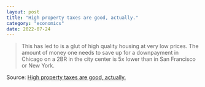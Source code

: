 ```yaml
---
layout: post
title: "High property taxes are good, actually."
category: "economics"
date: 2022-07-24
---
```


>This has led to is a glut of high quality housing at very low prices. The amount of money one needs to save up for a downpayment in Chicago on a 2BR in the city center is 5x lower than in San Francisco or New York.

Source: [High property taxes are good, actually.](http://brooock.com/a/property-taxes-are-good)
